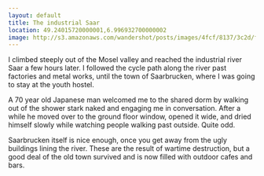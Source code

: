 ```yaml
---
layout: default
title: The industrial Saar
location: 49.24015720000001,6.996932700000002
image: http://s3.amazonaws.com/wandershot/posts/images/4fcf/8137/3c2d/f000/0300/0029/original/2012-05-25.jpg?1338999095
---
```

I climbed steeply out of the Mosel valley and reached the industrial river Saar a few hours later. I followed the cycle path along the river past factories and metal works, until the town of Saarbrucken, where I was going to stay at the youth hostel.

A 70 year old Japanese man welcomed me to the shared dorm by walking out of the shower stark naked and engaging me in conversation. After a while he moved over to the ground floor window, opened it wide, and dried himself slowly while watching people walking past outside. Quite odd.

Saarbrucken itself is nice enough, once you get away from the ugly buildings lining the river. These are the result of wartime destruction, but a good deal of the old town survived and is now filled with outdoor cafes and bars.